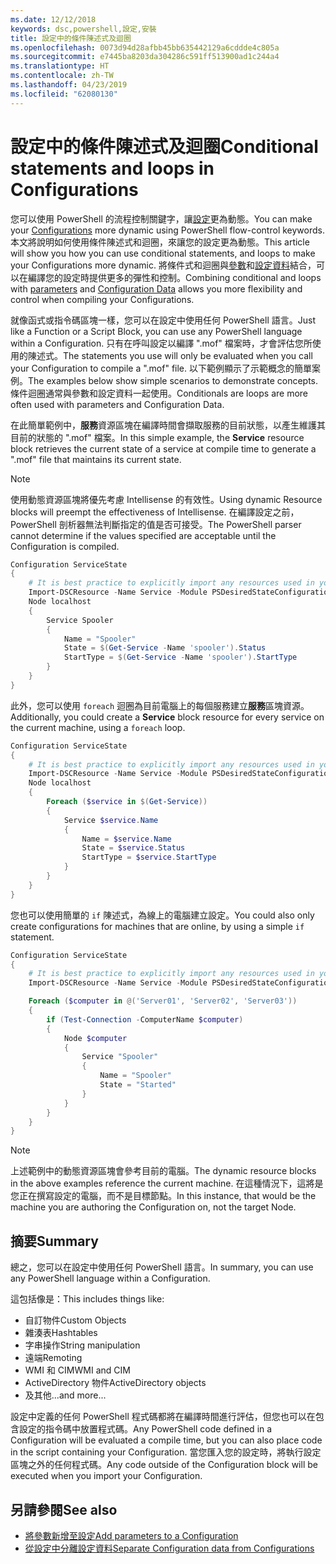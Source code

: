 ```yaml
---
ms.date: 12/12/2018
keywords: dsc,powershell,設定,安裝
title: 設定中的條件陳述式及迴圈
ms.openlocfilehash: 0073d94d28afbb45bb635442129a6cddde4c805a
ms.sourcegitcommit: e7445ba8203da304286c591ff513900ad1c244a4
ms.translationtype: HT
ms.contentlocale: zh-TW
ms.lasthandoff: 04/23/2019
ms.locfileid: "62080130"
---
```

# <a name="conditional-statements-and-loops-in-configurations"></a><span data-ttu-id="4ba4d-103">設定中的條件陳述式及迴圈</span><span class="sxs-lookup"><span data-stu-id="4ba4d-103">Conditional statements and loops in Configurations</span></span>

<span data-ttu-id="4ba4d-104">您可以使用 PowerShell 的流程控制關鍵字，讓[設定](configurations.md)更為動態。</span><span class="sxs-lookup"><span data-stu-id="4ba4d-104">You can make your [Configurations](configurations.md) more dynamic using PowerShell flow-control keywords.</span></span> <span data-ttu-id="4ba4d-105">本文將說明如何使用條件陳述式和迴圈，來讓您的設定更為動態。</span><span class="sxs-lookup"><span data-stu-id="4ba4d-105">This article will show you how you can use conditional statements, and loops to make your Configurations more dynamic.</span></span> <span data-ttu-id="4ba4d-106">將條件式和迴圈與[參數](add-parameters-to-a-configuration.md)和[設定資料](configData.md)結合，可以在編譯您的設定時提供更多的彈性和控制。</span><span class="sxs-lookup"><span data-stu-id="4ba4d-106">Combining conditional and loops with [parameters](add-parameters-to-a-configuration.md) and [Configuration Data](configData.md) allows you more flexibility and control when compiling your Configurations.</span></span>

<span data-ttu-id="4ba4d-107">就像函式或指令碼區塊一樣，您可以在設定中使用任何 PowerShell 語言。</span><span class="sxs-lookup"><span data-stu-id="4ba4d-107">Just like a Function or a Script Block, you can use any PowerShell language within a Configuration.</span></span> <span data-ttu-id="4ba4d-108">只有在呼叫設定以編譯 ".mof" 檔案時，才會評估您所使用的陳述式。</span><span class="sxs-lookup"><span data-stu-id="4ba4d-108">The statements you use will only be evaluated when you call your Configuration to compile a ".mof" file.</span></span> <span data-ttu-id="4ba4d-109">以下範例顯示了示範概念的簡單案例。</span><span class="sxs-lookup"><span data-stu-id="4ba4d-109">The examples below show simple scenarios to demonstrate concepts.</span></span> <span data-ttu-id="4ba4d-110">條件迴圈通常與參數和設定資料一起使用。</span><span class="sxs-lookup"><span data-stu-id="4ba4d-110">Conditionals are loops are more often used with parameters and Configuration Data.</span></span>

<span data-ttu-id="4ba4d-111">在此簡單範例中，**服務**資源區塊在編譯時間會擷取服務的目前狀態，以產生維護其目前的狀態的 ".mof" 檔案。</span><span class="sxs-lookup"><span data-stu-id="4ba4d-111">In this simple example, the **Service** resource block retrieves the current state of a service at compile time to generate a ".mof" file that maintains its current state.</span></span>

> [!NOTE]
> <span data-ttu-id="4ba4d-112">使用動態資源區塊將優先考慮 Intellisense 的有效性。</span><span class="sxs-lookup"><span data-stu-id="4ba4d-112">Using dynamic Resource blocks will preempt the effectiveness of Intellisense.</span></span> <span data-ttu-id="4ba4d-113">在編譯設定之前，PowerShell 剖析器無法判斷指定的值是否可接受。</span><span class="sxs-lookup"><span data-stu-id="4ba4d-113">The PowerShell parser cannot determine if the values specified are acceptable until the Configuration is compiled.</span></span>

```powershell
Configuration ServiceState
{
    # It is best practice to explicitly import any resources used in your Configurations.
    Import-DSCResource -Name Service -Module PSDesiredStateConfiguration
    Node localhost
    {
        Service Spooler
        {
            Name = "Spooler"
            State = $(Get-Service -Name 'spooler').Status
            StartType = $(Get-Service -Name 'spooler').StartType
        }
    }
}
```

<span data-ttu-id="4ba4d-114">此外，您可以使用 `foreach` 迴圈為目前電腦上的每個服務建立**服務**區塊資源。</span><span class="sxs-lookup"><span data-stu-id="4ba4d-114">Additionally, you could create a **Service** block resource for every service on the current machine, using a `foreach` loop.</span></span>

```powershell
Configuration ServiceState
{
    # It is best practice to explicitly import any resources used in your Configurations.
    Import-DSCResource -Name Service -Module PSDesiredStateConfiguration
    Node localhost
    {
        Foreach ($service in $(Get-Service))
        {
            Service $service.Name
            {
                Name = $service.Name
                State = $service.Status
                StartType = $service.StartType
            }
        }
    }
}
```

<span data-ttu-id="4ba4d-115">您也可以使用簡單的 `if` 陳述式，為線上的電腦建立設定。</span><span class="sxs-lookup"><span data-stu-id="4ba4d-115">You could also only create configurations for machines that are online, by using a simple `if` statement.</span></span>

```powershell
Configuration ServiceState
{
    # It is best practice to explicitly import any resources used in your Configurations.
    Import-DSCResource -Name Service -Module PSDesiredStateConfiguration

    Foreach ($computer in @('Server01', 'Server02', 'Server03'))
    {
        if (Test-Connection -ComputerName $computer)
        {
            Node $computer
            {
                Service "Spooler"
                {
                    Name = "Spooler"
                    State = "Started"
                }
            }
        }
    }
}
```

> [!NOTE]
> <span data-ttu-id="4ba4d-116">上述範例中的動態資源區塊會參考目前的電腦。</span><span class="sxs-lookup"><span data-stu-id="4ba4d-116">The dynamic resource blocks in the above examples reference the current machine.</span></span> <span data-ttu-id="4ba4d-117">在這種情況下，這將是您正在撰寫設定的電腦，而不是目標節點。</span><span class="sxs-lookup"><span data-stu-id="4ba4d-117">In this instance, that would be the machine you are authoring the Configuration on, not the target Node.</span></span>

<!---
Mention Get-DSCConfigurationFromSystem
-->

## <a name="summary"></a><span data-ttu-id="4ba4d-118">摘要</span><span class="sxs-lookup"><span data-stu-id="4ba4d-118">Summary</span></span>

<span data-ttu-id="4ba4d-119">總之，您可以在設定中使用任何 PowerShell 語言。</span><span class="sxs-lookup"><span data-stu-id="4ba4d-119">In summary, you can use any PowerShell language within a Configuration.</span></span>

<span data-ttu-id="4ba4d-120">這包括像是：</span><span class="sxs-lookup"><span data-stu-id="4ba4d-120">This includes things like:</span></span>

- <span data-ttu-id="4ba4d-121">自訂物件</span><span class="sxs-lookup"><span data-stu-id="4ba4d-121">Custom Objects</span></span>
- <span data-ttu-id="4ba4d-122">雜湊表</span><span class="sxs-lookup"><span data-stu-id="4ba4d-122">Hashtables</span></span>
- <span data-ttu-id="4ba4d-123">字串操作</span><span class="sxs-lookup"><span data-stu-id="4ba4d-123">String manipulation</span></span>
- <span data-ttu-id="4ba4d-124">遠端</span><span class="sxs-lookup"><span data-stu-id="4ba4d-124">Remoting</span></span>
- <span data-ttu-id="4ba4d-125">WMI 和 CIM</span><span class="sxs-lookup"><span data-stu-id="4ba4d-125">WMI and CIM</span></span>
- <span data-ttu-id="4ba4d-126">ActiveDirectory 物件</span><span class="sxs-lookup"><span data-stu-id="4ba4d-126">ActiveDirectory objects</span></span>
- <span data-ttu-id="4ba4d-127">及其他...</span><span class="sxs-lookup"><span data-stu-id="4ba4d-127">and more...</span></span>

<span data-ttu-id="4ba4d-128">設定中定義的任何 PowerShell 程式碼都將在編譯時間進行評估，但您也可以在包含設定的指令碼中放置程式碼。</span><span class="sxs-lookup"><span data-stu-id="4ba4d-128">Any PowerShell code defined in a Configuration will be evaluated a compile time, but you can also place code in the script containing your Configuration.</span></span> <span data-ttu-id="4ba4d-129">當您匯入您的設定時，將執行設定區塊之外的任何程式碼。</span><span class="sxs-lookup"><span data-stu-id="4ba4d-129">Any code outside of the Configuration block will be executed when you import your Configuration.</span></span>

## <a name="see-also"></a><span data-ttu-id="4ba4d-130">另請參閱</span><span class="sxs-lookup"><span data-stu-id="4ba4d-130">See also</span></span>

- [<span data-ttu-id="4ba4d-131">將參數新增至設定</span><span class="sxs-lookup"><span data-stu-id="4ba4d-131">Add parameters to a Configuration</span></span>](add-parameters-to-a-configuration.md)
- [<span data-ttu-id="4ba4d-132">從設定中分離設定資料</span><span class="sxs-lookup"><span data-stu-id="4ba4d-132">Separate Configuration data from Configurations</span></span>](configData.md)
